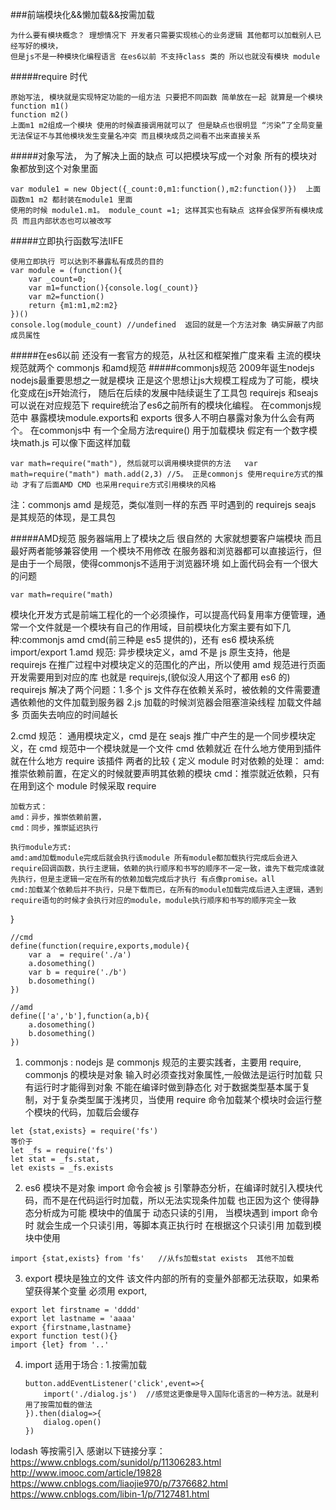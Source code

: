 ###前端模块化&&懒加载&&按需加载

```
为什么要有模块概念？ 理想情况下 开发者只需要实现核心的业务逻辑 其他都可以加载别人已经写好的模块，
但是js不是一种模块化编程语言 在es6以前 不支持class 类的 所以也就没有模块 module
```

#####require 时代

```
原始写法, 模块就是实现特定功能的一组方法 只要把不同函数 简单放在一起 就算是一个模块
function m1()
function m2()
上面m1 m2组成一个模块 使用的时候直接调用就可以了 但是缺点也很明显 “污染”了全局变量 无法保证不与其他模块发生变量名冲突 而且模块成员之间看不出来直接关系
```

#####对象写法， 为了解决上面的缺点 可以把模块写成一个对象 所有的模块对象都放到这个对象里面

```
var module1 = new Object({_count:0,m1:function(),m2:function()})  上面函数m1 m2 都封装在module1 里面
使用的时候 module1.m1。 module_count =1; 这样其实也有缺点 这样会保罗所有模块成员 而且内部状态也可以被改写
```
#####立即执行函数写法IIFE
```
使用立即执行 可以达到不暴露私有成员的目的
var module = (function(){
    var _count=0;
    var m1=function(){console.log(_count)}
    var m2=function()
    return {m1:m1,m2:m2}
})()
console.log(module_count) //undefined  返回的就是一个方法对象 确实屏蔽了内部成员属性

```

#####在es6以前 还没有一套官方的规范，从社区和框架推广度来看 主流的模块规范就两个 commonjs 和amd规范
#####commonjs规范
2009年诞生nodejs nodejs最重要思想之一就是模块 正是这个思想让js大规模工程成为了可能，模块化变成在js开始流行， 随后在后续的发展中陆续诞生了工具包 requirejs 和seajs 可以说在对应规范下 require统治了es6之前所有的模块化编程。 
在commonjs规范中 暴露模块module.exports和 exports 很多人不明白暴露对象为什么会有两个。 在commonjs中 有一个全局方法require() 用于加载模块 假定有一个数字模块math.js  可以像下面这样加载
```
var math=require("math"), 然后就可以调用模块提供的方法   var math=require("math") math.add(2,3) //5。 正是commonjs 使用require方式的推动 才有了后面AMD CMD 也采用require方式引用模块的风格
```

注：commonjs amd  是规范，类似准则一样的东西 平时遇到的 requirejs seajs 是其规范的体现，是工具包

#####AMD规范
服务器端用上了模块之后 很自然的 大家就想要客户端模块 而且最好两者能够兼容使用 一个模块不用修改 在服务器和浏览器都可以直接运行，但是由于一个局限，使得commonjs不适用于浏览器环境 如上面代码会有一个很大的问题
```
var math=require("math)
```



模块化开发方式是前端工程化的一个必须操作，可以提高代码复用率方便管理，通常一个文件就是一个模块有自己的作用域，目前模块化方案主要有如下几种:commonjs amd cmd(前三种是 es5 提供的)，还有 es6 模块系统 import/export
1.amd 规范: 异步模块定义，amd 不是 js 原生支持，他是 requirejs 在推广过程中对模块定义的范围化的产出，所以使用 amd 规范进行页面开发需要用到对应的库 也就是 requirejs,(貌似没人用这个了都用 es6 的)
requirejs 解决了两个问题：1.多个 js 文件存在依赖关系时，被依赖的文件需要遭遇依赖他的文件加载到服务器 2.js 加载的时候浏览器会阻塞渲染线程 加载文件越多 页面失去响应的时间越长

2.cmd 规范： 通用模块定义，cmd 是在 seajs 推广中产生的是一个同步模块定义，在 cmd 规范中一个模块就是一个文件 cmd 依赖就近 在什么地方使用到插件就在什么地方 require 该插件
两者的比较 {
定义 module 时对依赖的处理：
amd: 推崇依赖前置，在定义的时候就要声明其依赖的模块
cmd：推崇就近依赖，只有在用到这个 module 时候采取 require

    加载方式：
    amd：异步，推崇依赖前置，
    cmd：同步，推崇延迟执行

    执行module方式:
    amd:amd加载module完成后就会执行该module 所有module都加载执行完成后会进入require回调函数，执行主逻辑，依赖的执行顺序和书写的顺序不一定一致，谁先下载完成谁就先执行，但是主逻辑一定在所有的依赖加载完成后才执行 有点像promise。all
    cmd:加载某个依赖后并不执行，只是下载而已，在所有的module加载完成后进入主逻辑，遇到require语句的时候才会执行对应的module，module执行顺序和书写的顺序完全一致

}

```
//cmd
define(function(require,exports,module){
    var a  = require('./a')
    a.dosomething()
    var b = require('./b')
    b.dosomething()
})

//amd
define(['a','b'],function(a,b){
    a.dosomething()
    b.dosomething()
})
```

1. commonjs : nodejs 是 commonjs 规范的主要实践者，主要用 require, commonjs 的模块是对象 输入时必须查找对象属性,一般做法是运行时加载 只有运行时才能得到对象 不能在编译时做到静态化
   对于数据类型基本属于复制，对于复杂类型属于浅拷贝，当使用 require 命令加载某个模块时会运行整个模块的代码，加载后会缓存

```
let {stat,exists} = require('fs')
等价于
let _fs = require('fs')
let stat = _fs.stat,
let exists = _fs.exists
```

2. es6 模块不是对象 import 命令会被 js 引擎静态分析，在编译时就引入模块代码，而不是在代码运行时加载，所以无法实现条件加载 也正因为这个 使得静态分析成为可能
   模块中的值属于 动态只读的引用， 当模块遇到 import 命令时 就会生成一个只读引用，等脚本真正执行时 在根据这个只读引用 加载到模块中使用

```
import {stat,exists} from 'fs'   //从fs加载stat exists  其他不加载
```

3. export 模块是独立的文件 该文件内部的所有的变量外部都无法获取，如果希望获得某个变量 必须用 export,

```
export let firstname = 'dddd'
export let lastname = 'aaaa'
export {firstname,lastname}
export function test(){}
import {let} from '..'

```

4. import 适用于场合 : 1.按需加载
   ```
   button.addEventListener('click',event=>{
       import('./dialog.js')  //感觉这更像是导入国际化语言的一种方法。就是利用了按需加载的做法
   }).then(dialog=>{
       dialog.open()
   })
   ```

lodash 等按需引入
感谢以下链接分享：
https://www.cnblogs.com/sunidol/p/11306283.html
http://www.imooc.com/article/19828
https://www.cnblogs.com/liaojie970/p/7376682.html
https://www.cnblogs.com/libin-1/p/7127481.html
